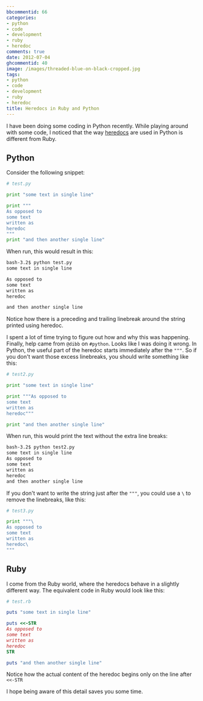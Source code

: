 ```yaml
---
bbcommentid: 66
categories:
- python
- code
- development
- ruby
- heredoc
comments: true
date: 2012-07-04
ghcommentid: 40
image: /images/threaded-blue-on-black-cropped.jpg
tags:
- python
- code
- development
- ruby
- heredoc
title: Heredocs in Ruby and Python
---
```


I have been doing some coding in Python recently. While playing around with some code, I noticed that the way [heredocs](http://en.wikipedia.org/wiki/Here_document) are used in Python is different from Ruby.

## Python
Consider the following snippet:

```python
# test.py

print "some text in single line"

print """
As opposed to
some text
written as
heredoc
"""
print "and then another single line"
```

When run, this would result in this:
```bash
bash-3.2$ python test.py
some text in single line

As opposed to
some text
written as
heredoc

and then another single line
```
Notice how there is a preceding and trailing linebreak around the string printed using heredoc.

<!--more-->

I spent a lot of time trying to figure out how and why this was happening. Finally, help came from `@dibb` on `#python`. Looks like I was doing it wrong. In Python, the useful part of the heredoc starts immediately after the `"""`. So if you don't want those excess linebreaks, you should write something like this:
```python
# test2.py

print "some text in single line"

print """As opposed to
some text
written as
heredoc"""

print "and then another single line"
```
When run, this would print the text without the extra line breaks:
```bash
bash-3.2$ python test2.py
some text in single line
As opposed to
some text
written as
heredoc
and then another single line
```

If you don't want to write the string just after the `"""`, you could use a `\` to remove the linebreaks, like this:
```python
# test3.py

print """\
As opposed to
some text
written as
heredoc\
"""
```


## Ruby
I come from the Ruby world, where the heredocs behave in a slightly different way. The equivalent code in Ruby would look like this:
```ruby
# test.rb

puts "some text in single line"

puts <<-STR
As opposed to
some text
written as
heredoc
STR

puts "and then another single line"
```
Notice how the actual content of the heredoc begins only on the line after `<<-STR`

I hope being aware of this detail saves you some time.